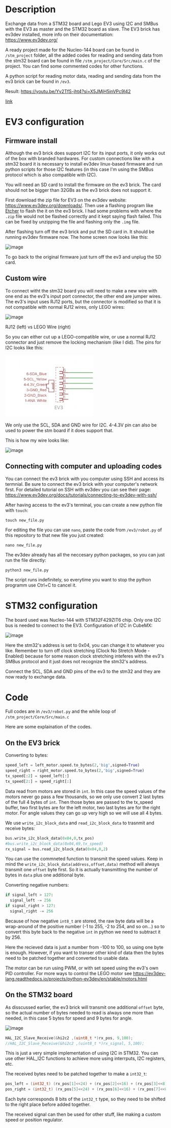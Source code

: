 # Description

Exchange data from a STM32 board and Lego EV3 using I2C and SMBus with the EV3 as master and the STM32 board as slave. The EV3 brick has ev3dev installed, more info on their documentation: <https://www.ev3dev.org/>

A ready project made for the Nucleo-144 board can be found in `/stm_project` folder, all the added codes for reading and sending data from the stm32 board can be found in file `/stm_project/Core/Src/main.c` of the project. You can find some commented codes for other functions.

A python script for reading motor data, reading and sending data from the ev3 brick can be found in `/ev3`.

Result: <https://youtu.be/Yv2TfS-jht4?si=X5JMjH5inVPc9l42>


[link](#ev3-configuration)

# EV3 configuration

## Firmware install

Although the ev3 brick does support I2C for its input ports, it only works out of the box with branded hardwares. For custom connections like with a stm32 board it is necessary to install ev3dev linux-based firmware and run python scripts for those I2C features (in this case I'm using the SMBus protocol which is also compatible with I2C).

You will need an SD card to install the firmware on the ev3 brick. The card should not be bigger than 32GBs as the ev3 brick does not support it. 

First download the zip file for EV3 on the ev3dev website: <https://www.ev3dev.org/downloads/>. Then use a flashing program like [Etcher](https://etcher.balena.io/) to flash the it on the ev3 brick. I had some problems with where the `.zip` file would not be flashed correctly and it kept saying flash failed. This can be fixed by unzipping the file and flashing only the `.img` file.

After flashing turn off the ev3 brick and put the SD card in. It should be running ev3dev firmware now. The home screen now looks like this:

![image](https://github.com/Coconutt69/stm32-ev3/assets/137206541/c5f2b007-7425-4276-aa0a-0e5dd53cf3dd)

To go back to the original firmware just turn off the ev3 and unplug the SD card. 

## Custom wire

To connect witht the stm32 board you will need to make a new wire with one end as the ev3's input port connector, the other end are jumper wires. The ev3's input uses RJ12 ports, but the connector is modified so that it is not compatible with normal RJ12 wires, only LEGO wires:

![image](https://github.com/Coconutt69/stm32-ev3/assets/137206541/e1cf949e-6b04-4e8f-8c43-3a3d854c6e02)

RJ12 (left) vs LEGO Wire (right)

So you can either cut up a LEGO-compatible wire, or use a normal RJ12 connector and just remove the locking mechanism (like I did). The pins for I2C looks like this:

![input](/ev3/input_port.jpg)

We only use the SCL, SDA and GND wire for I2C. 4-4.3V pin can also be used to power the stm board if it does support that. 

This is how my wire looks like:

![image](https://github.com/Coconutt69/stm32-ev3/assets/137206541/3fb3d083-9ccd-4e0f-848f-f9933518acf1)

## Connecting with computer and uploading codes

You can connect the ev3 brick with you computer using SSH and access its termnial. Be sure to connect the ev3 brick with your computer's network first. For detailed tutorial on SSH with ev3dev you can see their page: <https://www.ev3dev.org/docs/tutorials/connecting-to-ev3dev-with-ssh/>

After having access to the ev3's terminal, you can create a new python file with `touch`:

```
touch new_file.py
```

For editing the file you can use `nano`, paste the code from `/ev3/robot.py` of this repository to that new file you just created:

```
nano new_file.py
```

The ev3dev already has all the neccesary python packages, so you can just run the file directly:

```
python3 new_file.py
```

The script runs indefinitely, so everytime you want to stop the python programm use Ctrl+C to cancel it. 

# STM32 configuration

The board used was Nucleo-144 with STM32F429ZIT6 chip. Only one I2C bus is needed to connect to the EV3. Configuration of I2C in CubeMX:

![image](https://github.com/Coconutt69/stm32-ev3/assets/137206541/00c20c7b-3574-4332-aec6-485a278b2591)

Here the stm32's address is set to 0x04, you can change it to whatever you like. Remember to turn off clock stretching (Clock No Stretch Mode - Enabled) because for some reason clock stretching inteferes with the ev3's SMBus protocol and it just does not recognize the stm32's address. 

Connect the SCL, SDA and GND pins of the ev3 to the stm32 and they are now ready to exchange data.

# Code

Full codes are in `/ev3/robot.py` and the while loop of `/stm_project/Core/Src/main.c`

Here are some explaination of the codes.

## On the EV3 brick

Converting to bytes:

```python
speed_left = left_motor.speed.to_bytes(2,'big',signed=True)
speed_right = right_motor.speed.to_bytes(2,'big',signed=True)
tx_speed[:2] = speed_left[:]
tx_speed[2:] = speed_right[:]
```

Data read from motors are stored in `int`. In this case the speed values of the motors never go pass a few thousands, so we only use convert 2 last bytes of the full 4 bytes of `int`. Then those bytes are passed to the tx_speed buffer, two first bytes are for the left motor, two last bytes are for the right motor. For angle values they can go up very high so we will use all 4 bytes. 

We use `write_i2c_block_data` and `read_i2c_block_data` to trasnmit and receive bytes:

```python
bus.write_i2c_block_data(0x04,0,tx_pos)
#bus.write_i2c_block_data(0x04,69,tx_speed)
rx_signal = bus.read_i2c_block_data(0x04,0,2)
```

You can use the commneted function to transmit the speed values. Keep in mind the `write_i2c_block_data(address,offset,data)` method will always transmit one `offset` byte first. So it is actually transmitting the number of bytes in `data` plus one additional byte.

Converting negative numbers:

```python
if signal_left > 127:
  signal_left -= 256
if signal_right > 127:
  signal_right -= 256
```

Because of how negative `int8_t` are stored, the raw byte data will be a wrap-around of the positive number (-1 to 255, -2 to 254, and so on...) so to convert this byte back to the negative `int` in python we need to subtract it by 256.

Here the recieved data is just a number from -100 to 100, so using one byte is enough. However, if you want to transer other kind of data then the bytes need to be patched together and converted to usable data.

The motor can be run using PWM, or with set speed using the ev3's own PID controller. For more ways to control the LEGO motor see <https://ev3dev-lang.readthedocs.io/projects/python-ev3dev/en/stable/motors.html>

## On the STM32 board

As disscussed earlier, the ev3 brick will transmit one additional `offset` byte, so the actual number of bytes needed to read is always one more than needed, in this case 5 bytes for speed and 9 bytes for angle.

![image](https://github.com/Coconutt69/stm32-ev3/assets/137206541/e39c6efe-3a02-447b-848d-c9e8c81b5ba0)

```C
HAL_I2C_Slave_Receive(&hi2c2 ,(uint8_t *)rx_pos, 9,100);
//HAL_I2C_Slave_Receive(&hi2c2 ,(uint8_t *)rx_signal, 5,100);
```

This is just a very simple implementation of using I2C in STM32. You can use other HAL_I2C functions to achieve more using interrputs, I2C registers, etc.

The received bytes need to be patched together to make a `int32_t`:

```C
pos_left = (int32_t) (rx_pos[1]<<24) + (rx_pos[2]<<16) + (rx_pos[3]<<8) + rx_pos[4];
pos_right = (int32_t) (rx_pos[5]<<24) + (rx_pos[6]<<16) + (rx_pos[7]<<8) + rx_pos[8];
```

Each byte corresponds 8 bits of the `int32_t` type, so they need to be shifted to the right place before added together. 

The received signal can then be used for other stuff, like making a custom speed or position regulator.
